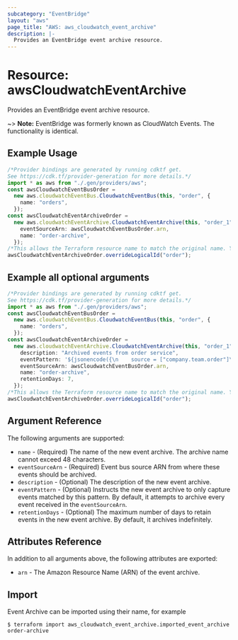 ```yaml
---
subcategory: "EventBridge"
layout: "aws"
page_title: "AWS: aws_cloudwatch_event_archive"
description: |-
  Provides an EventBridge event archive resource.
---
```


# Resource: awsCloudwatchEventArchive

Provides an EventBridge event archive resource.

\~> **Note:** EventBridge was formerly known as CloudWatch Events. The functionality is identical.

## Example Usage

```typescript
/*Provider bindings are generated by running cdktf get.
See https://cdk.tf/provider-generation for more details.*/
import * as aws from "./.gen/providers/aws";
const awsCloudwatchEventBusOrder =
  new aws.cloudwatchEventBus.CloudwatchEventBus(this, "order", {
    name: "orders",
  });
const awsCloudwatchEventArchiveOrder =
  new aws.cloudwatchEventArchive.CloudwatchEventArchive(this, "order_1", {
    eventSourceArn: awsCloudwatchEventBusOrder.arn,
    name: "order-archive",
  });
/*This allows the Terraform resource name to match the original name. You can remove the call if you don't need them to match.*/
awsCloudwatchEventArchiveOrder.overrideLogicalId("order");

```

## Example all optional arguments

```typescript
/*Provider bindings are generated by running cdktf get.
See https://cdk.tf/provider-generation for more details.*/
import * as aws from "./.gen/providers/aws";
const awsCloudwatchEventBusOrder =
  new aws.cloudwatchEventBus.CloudwatchEventBus(this, "order", {
    name: "orders",
  });
const awsCloudwatchEventArchiveOrder =
  new aws.cloudwatchEventArchive.CloudwatchEventArchive(this, "order_1", {
    description: "Archived events from order service",
    eventPattern: '${jsonencode({\n    source = ["company.team.order"]\n  })}',
    eventSourceArn: awsCloudwatchEventBusOrder.arn,
    name: "order-archive",
    retentionDays: 7,
  });
/*This allows the Terraform resource name to match the original name. You can remove the call if you don't need them to match.*/
awsCloudwatchEventArchiveOrder.overrideLogicalId("order");

```

## Argument Reference

The following arguments are supported:

* `name` - (Required) The name of the new event archive. The archive name cannot exceed 48 characters.
* `eventSourceArn` - (Required) Event bus source ARN from where these events should be archived.
* `description` - (Optional) The description of the new event archive.
* `eventPattern` - (Optional) Instructs the new event archive to only capture events matched by this pattern. By default, it attempts to archive every event received in the `eventSourceArn`.
* `retentionDays` - (Optional) The maximum number of days to retain events in the new event archive. By default, it archives indefinitely.

## Attributes Reference

In addition to all arguments above, the following attributes are exported:

* `arn` - The Amazon Resource Name (ARN) of the event archive.

## Import

Event Archive can be imported using their name, for example

```console
$ terraform import aws_cloudwatch_event_archive.imported_event_archive order-archive
```
